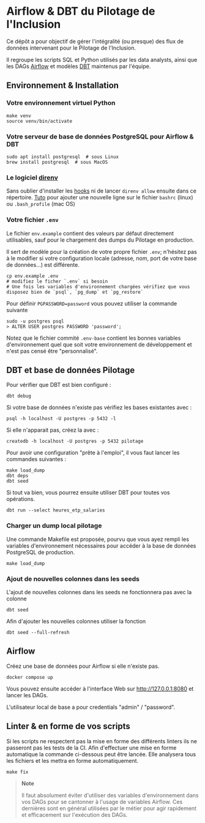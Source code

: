 
# Airflow & DBT du Pilotage de l'Inclusion

Ce dépôt a pour objectif de gérer l'intégralité (ou presque) des flux de données intervenant pour le Pilotage de l'Inclusion.

Il regroupe les scripts SQL et Python utilisés par les data analysts, ainsi que les DAGs [Airflow](https://airflow.apache.org/)
et modèles [DBT](https://docs.getdbt.com/) maintenus par l'équipe.

## Environnement & Installation

### Votre environnement virtuel Python

    make venv
    source venv/bin/activate


### Votre serveur de base de données PostgreSQL pour Airflow & DBT

    sudo apt install postgresql  # sous Linux
    brew install postgresql  # sous MacOS



### Le logiciel [direnv](https://direnv.net)

Sans oublier d'installer les [hooks](https://direnv.net/docs/hook.html) ni de
lancer `direnv allow` ensuite dans ce répertoire.
[Tuto](https://stackoverflow.com/questions/49083789/how-to-add-new-line-in-bashrc-file-in-ubuntu) pour ajouter une nouvelle ligne sur le fichier `bashrc` (linux) ou `.bash_profile` (mac OS)

### Votre fichier ``.env``

Le fichier `env.example` contient des valeurs par défaut directement utilisables,
sauf pour le chargement des dumps du Pilotage en production.

Il sert de modèle pour la création de votre propre fichier `.env`; n'hésitez pas
à le modifier si votre configuration locale (adresse, nom, port de votre base de
données...) est différente.

    cp env.example .env
    # modifiez le ficher `.env` si besoin
    # Une fois les variables d'environnement chargées vérifiez que vous disposez bien de `psql`, `pg_dump` et `pg_restore`

Pour définir ```PGPASSWORD=password``` vous pouvez utiliser la commande suivante

    sudo -u postgres psql
    > ALTER USER postgres PASSWORD 'password';

Notez que le fichier commité `.env-base` contient les bonnes variables d'environnement
quel que soit votre environnement de développement et n'est pas censé être "personnalisé".


## DBT et base de données Pilotage

Pour vérifier que DBT est bien configuré :

    dbt debug

Si votre base de données n'existe pas vérifiez les bases existantes avec :

    psql -h localhost -U postgres -p 5432 -l

Si elle n'apparait pas, créez la avec :

    createdb -h localhost -U postgres -p 5432 pilotage


Pour avoir une configuration "prête à l'emploi", il vous faut lancer les commandes suivantes :

    make load_dump
    dbt deps
    dbt seed

Si tout va bien, vous pourrez ensuite utiliser DBT pour toutes vos opérations.

    dbt run --select heures_etp_salaries

### Charger un dump local pilotage

Une commande Makefile est proposée, pourvu que vous ayez rempli les variables d'environnement nécessaires
pour accéder à la base de données PostgreSQL de production.

    make load_dump

### Ajout de nouvelles colonnes dans les seeds

L'ajout de nouvelles colonnes dans les seeds ne fonctionnera pas avec la colonne

    dbt seed

Afin d'ajouter les nouvelles colonnes utiliser la fonction

    dbt seed --full-refresh

## Airflow

Créez une base de données pour Airflow si elle n'existe pas.

    docker compose up

Vous pouvez ensuite accéder à l'interface Web sur http://127.0.0.1:8080 et lancer les DAGs.

L'utilisateur local de base a pour credentials "admin" / "password".

## Linter & en forme de vos scripts

Si les scripts ne respectent pas la mise en forme des différents linters ils ne passeront pas les tests de la CI.
Afin d'effectuer une mise en forme automatique la commande ci-dessous peut être lancée.
Elle analysera tous les fichiers et les mettra en forme automatiquement.

    make fix

> **Note**
>
> Il faut absolument éviter d'utiliser des variables d'environnement dans vos DAGs pour se cantonner à l'usage de variables Airflow.
> Ces dernières sont en général utilisées par le métier pour agir rapidement et efficacement sur l'exécution des DAGs.
